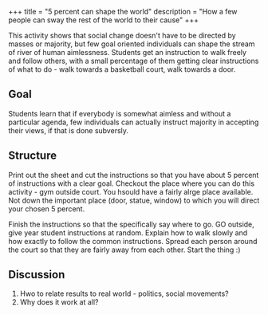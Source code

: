 +++
title = "5 percent can shape the world"
description = "How a few people can sway the rest of the world to their cause"
+++

This activity shows that social change doesn't have to be directed by masses or majority, but few goal oriented individuals can shape the stream of river of human aimlessness. Students get an instruction to walk freely and follow others, with a small percentage of them getting clear instructions of what to do - walk towards a basketball court, walk towards a door.

## Goal
Students learn that if everybody is somewhat aimless and without a particular agenda, few individuals can actually instruct majority in accepting their views, if that is done subversly.


## Structure
Print out the sheet and cut the instructions so that you have about 5 percent of instructions with a clear goal. Checkout the place where you can do this activity - gym outside court. You hsould have a fairly alrge place available. Not down the important place (door, statue, window) to which you will direct your chosen 5 percent. 

Finish the instructions so that the specifically say where to go. GO outside, give year student instructions at random. Explain how to walk slowly and how exactly to follow the common instructions. Spread each person around the court so that they are fairly away from each other. Start the thing :)

## Discussion
1. Hwo to relate results to real world - politics, social movements?
2. Why does it work at all?



